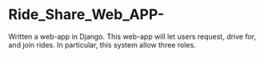 # Ride_Share_Web_APP-
Written a web-app in Django. This web-app will let users request, drive for, and join rides. In particular, this system allow three roles.
